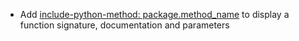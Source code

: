 * Add [include-python-method: package.method_name](snippets/python/#methodfunction-definition) to display a function signature, documentation and parameters